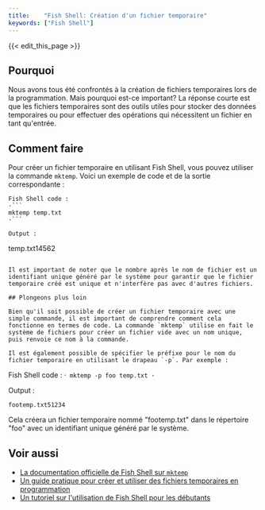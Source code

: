 ```yaml
---
title:    "Fish Shell: Création d'un fichier temporaire"
keywords: ["Fish Shell"]
---
```


{{< edit_this_page >}}

## Pourquoi

Nous avons tous été confrontés à la création de fichiers temporaires lors de la programmation. Mais pourquoi est-ce important? La réponse courte est que les fichiers temporaires sont des outils utiles pour stocker des données temporaires ou pour effectuer des opérations qui nécessitent un fichier en tant qu'entrée.

## Comment faire

Pour créer un fichier temporaire en utilisant Fish Shell, vous pouvez utiliser la commande `mktemp`. Voici un exemple de code et de la sortie correspondante :

```
Fish Shell code : 
·```
mktemp temp.txt
·```

Output :
```
temp.txt14562
```

Il est important de noter que le nombre après le nom de fichier est un identifiant unique généré par le système pour garantir que le fichier temporaire créé est unique et n'interfère pas avec d'autres fichiers.

## Plongeons plus loin

Bien qu'il soit possible de créer un fichier temporaire avec une simple commande, il est important de comprendre comment cela fonctionne en termes de code. La commande `mktemp` utilise en fait le système de fichiers pour créer un fichier vide avec un nom unique, puis renvoie ce nom à la commande.

Il est également possible de spécifier le préfixe pour le nom du fichier temporaire en utilisant le drapeau `-p`. Par exemple :

```
Fish Shell code :
·```
mktemp -p foo temp.txt
·```

Output :
```
footemp.txt51234
```

Cela créera un fichier temporaire nommé "footemp.txt" dans le répertoire "foo" avec un identifiant unique généré par le système.

## Voir aussi

- [La documentation officielle de Fish Shell sur `mktemp`](https://fishshell.com/docs/current/cmds/mktemp.html)
- [Un guide pratique pour créer et utiliser des fichiers temporaires en programmation](https://www.linuxjournal.com/content/creating-and-using-temporary-files-programming)
- [Un tutoriel sur l'utilisation de Fish Shell pour les débutants](https://figata.cc/blog/fish-shell-for-beginners/)